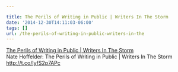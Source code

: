 ```yaml
---

title: The Perils of Writing in Public | Writers In The Storm
date: '2014-12-30T14:11:03-06:00'
tags: []
url: /the-perils-of-writing-in-public-writers-in-the
---
```

<a href="http://writersinthestormblog.com/2014/12/public-writing-perils/">The Perils of Writing in Public | Writers In The Storm</a><br/>Nate Hoffelder: The Perils of Writing in Public | Writers In The Storm <a href="http://t.co/lyfS2p7APc" target="_blank">http://t.co/lyfS2p7APc</a>
